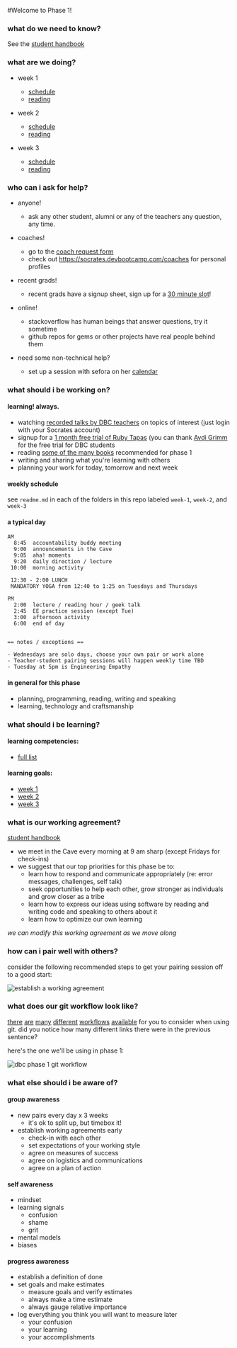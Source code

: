 #Welcome to Phase 1!

### what do we need to know?

See the [student handbook](https://github.com/gopher-snakes-2014/student-handbook)

### what are we doing?


- week 1
  - [schedule](week-1)
  - [reading](week-1#reading)

- week 2
  - [schedule](week-2)
  - [reading](week-2#reading)

- week 3
  - [schedule](week-3)
  - [reading](week-3#reading)


### who can i ask for help?

- anyone!
  - ask any other student, alumni or any of the teachers any question, any time.

- coaches!
  - go to the [coach request form](http://bit.ly/dbc-coach)
  - check out https://socrates.devbootcamp.com/coaches for personal profiles

- recent grads!
  - recent grads have a signup sheet, sign up for a [30 minute slot](http://goo.gl/cNVKvY)!
  
- online!
  - stackoverflow has human beings that answer questions, try it sometime
  - github repos for gems or other projects have real people behind them

- need some non-technical help?
  - set up a session with sefora on her [calendar](http://goo.gl/7M6ju)

### what should i be working on?

#### learning! always.

- watching [recorded talks by DBC teachers](http://talks.devbootcamp.com) on topics of interest (just login with your Socrates account)
- signup for a [1 month free trial of Ruby Tapas](https://rubytapas.dpdcart.com/subscriber/add?plan_id=10&plan_term_id=117) (you can thank [Avdi Grimm](http://about.avdi.org) for the free trial for DBC students
- reading [some of the many books](https://www.dropbox.com/sh/ldrnf12rpx78eye/Kb1a8z2LFx) recommended for phase 1
- writing and sharing what you're learning with others
- planning your work for today, tomorrow and next week


#### weekly schedule

see `readme.md` in each of the folders in this repo labeled `week-1`, `week-2`, and `week-3`


#### a typical day

```text
AM
  8:45  accountability buddy meeting
  9:00  announcements in the Cave
  9:05  aha! moments
  9:20  daily direction / lecture
 10:00  morning activity

 12:30 - 2:00 LUNCH
 MANDATORY YOGA from 12:40 to 1:25 on Tuesdays and Thursdays

PM
  2:00  lecture / reading hour / geek talk
  2:45  EE practice session (except Tue)
  3:00  afternoon activity
  6:00  end of day


== notes / exceptions ==

- Wednesdays are solo days, choose your own pair or work alone
- Teacher-student pairing sessions will happen weekly time TBD
- Tuesday at 5pm is Engineering Empathy
```

#### in general for this phase

- planning, programming, reading, writing and speaking
- learning, technology and craftsmanship


### what should i be learning?

#### learning competencies:
- [full list](https://github.com/fence-lizards-2014/phase-1-guide/blob/master/learning-competencies.md)

#### learning goals:
- [week 1](https://gist.github.com/dbc-challenges/3e4ea14543cde43d89ca)
- [week 2](https://gist.github.com/dbc-challenges/3c983819a8604593791b)
- [week 3](https://gist.github.com/dbc-challenges/1da8d51de6229fedd73a)


### what is our working agreement?

[student handbook](student-handbook)

- we meet in the Cave every morning at 9 am sharp (except Fridays for check-ins)
- we suggest that our top priorities for this phase be to:
  - learn how to respond and communicate appropriately (re: error messages, challenges, self talk)
  - seek opportunities to help each other, grow stronger as individuals and grow closer as a tribe
  - learn how to express our ideas using software by reading and writing code and speaking to others about it
  - learn how to optimize our own learning

*we can modify this working agreement as we move along*

### how can i pair well with others?

consider the following recommended steps to get your pairing session off to a good start:

![establish a working agreement](http://f.cl.ly/items/0F2v1l1u1k2w2K290u35/Screen%20Shot%202014-01-27%20at%205.31.34%20PM.png "working agreements make pairing easy")


### what does our git workflow look like?

[there](http://nvie.com/posts/a-successful-git-branching-model/) [are](https://www.atlassian.com/git/workflows) [many](http://scottchacon.com/2011/08/31/github-flow.html) [different](http://git-scm.com/book/en/Distributed-Git-Distributed-Workflows) [workflows](http://randyfay.com/content/rebase-workflow-git) [available](http://stackoverflow.com/a/2429011/2836874) for you to consider when using git.  did you notice how many different links there were in the previous sentence?

here's the one we'll be using in phase 1:

![dbc phase 1 git workflow](http://f.cl.ly/items/2G3j3O2X1a1I09432b1q/Screen%20Shot%202014-01-27%20at%205.36.27%20PM.png "git workflow for phase 1")


### what else should i be aware of?

#### group awareness

- new pairs every day x 3 weeks
  - it's ok to split up, but timebox it!
- establish working agreements early
  - check-in with each other
  - set expectations of your working style
  - agree on measures of success
  - agree on logistics and communications
  - agree on a plan of action

#### self awareness

- mindset
- learning signals
  - confusion
  - shame
  - grit
- mental models
- biases

#### progress awareness

- establish a definition of done
- set goals and make estimates
  - measure goals and verify estimates
  - always make a time estimate
  - always gauge relative importance
- log everything you think you will want to measure later
  - your confusion
  - your learning
  - your accomplishments

